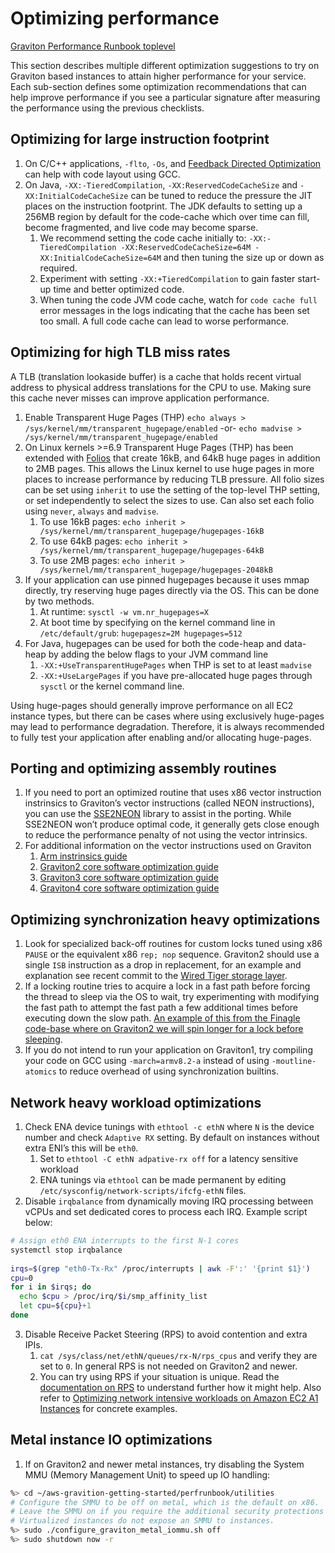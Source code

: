 # Optimizing performance

[Graviton Performance Runbook toplevel](./README.md)

This section describes multiple different optimization suggestions to try on Graviton based instances to attain higher performance for your service.  Each sub-section defines some optimization recommendations that can help improve performance if you see a particular signature after measuring the performance using the previous checklists.

## Optimizing for large instruction footprint

1. On C/C++ applications, `-flto`, `-Os`, and [Feedback Directed Optimization](https://gcc.gnu.org/wiki/AutoFDO/Tutorial) can help with code layout using GCC.
2. On Java, `-XX:-TieredCompilation`, `-XX:ReservedCodeCacheSize` and `-XX:InitialCodeCacheSize` can be tuned to reduce the pressure the JIT places on the instruction footprint. The JDK defaults to setting up a 256MB region by default for the code-cache which over time can fill, become fragmented, and live code may become sparse.
    1. We recommend setting the code cache initially to: `-XX:-TieredCompilation -XX:ReservedCodeCacheSize=64M -XX:InitialCodeCacheSize=64M` and then tuning the size up or down as required.
    2. Experiment with setting `-XX:+TieredCompilation` to gain faster start-up time and better optimized code.
    3. When tuning the code JVM code cache, watch for `code cache full` error messages in the logs indicating that the cache has been set too small.  A full code cache can lead to worse performance.

## Optimizing for high TLB miss rates

A TLB (translation lookaside buffer) is a cache that holds recent virtual address to physical address translations for the CPU to use.  Making sure this cache never misses can improve application performance.

1. Enable Transparent Huge Pages (THP)
     `echo always > /sys/kernel/mm/transparent_hugepage/enabled` -or- `echo madvise > /sys/kernel/mm/transparent_hugepage/enabled`
2. On Linux kernels >=6.9 Transparent Huge Pages (THP) has been extended with [Folios](https://lwn.net/Articles/937239/) that create 16kB, and 64kB huge pages in addition to 2MB pages. This allows the Linux kernel to use huge pages in more places to increase performance by reducing TLB pressure.  All folio sizes can be set using `inherit` to use the setting of the top-level THP setting, or set independently to select the sizes to use.  Can also set each folio using `never`, `always` and `madvise`.
   1. To use 16kB pages: `echo inherit > /sys/kernel/mm/transparent_hugepage/hugepages-16kB`
   2. To use 64kB pages: `echo inherit > /sys/kernel/mm/transparent_hugepage/hugepages-64kB`
   3. To use 2MB pages: `echo inherit > /sys/kernel/mm/transparent_hugepage/hugepages-2048kB`
3. If your application can use pinned hugepages because it uses mmap directly, try reserving huge pages directly via the OS.  This can be done by two methods.
    1. At runtime: `sysctl -w vm.nr_hugepages=X`
    2. At boot time by specifying on the kernel command line in `/etc/default/grub`: `hugepagesz=2M hugepages=512`
4. For Java, hugepages can be used for both the code-heap and data-heap by adding the below flags to your JVM command line
   1. `-XX:+UseTransparentHugePages` when THP is set to at least `madvise`
   2. `-XX:+UseLargePages` if you have pre-allocated huge pages through `sysctl` or the kernel command line.

Using huge-pages should generally improve performance on all EC2 instance types, but there can be cases where using exclusively
huge-pages may lead to performance degradation.  Therefore, it is always recommended to fully test your application after enabling and/or
allocating huge-pages.

## Porting and optimizing assembly routines

1. If you need to port an optimized routine that uses x86 vector instruction instrinsics to Graviton’s vector instructions (called NEON instructions), you can use the [SSE2NEON](https://github.com/DLTcollab/sse2neon) library to assist in the porting.  While SSE2NEON won’t produce optimal code, it generally gets close enough to reduce the performance penalty of not using the vector intrinsics.
2. For additional information on the vector instructions used on Graviton
    1. [Arm instrinsics guide](https://developer.arm.com/architectures/instruction-sets/intrinsics/)
    2. [Graviton2 core software optimization guide](https://developer.arm.com/documentation/pjdoc466751330-9707/2-0)
    3. [Graviton3 core software optimization guide](https://developer.arm.com/documentation/pjdoc466751330-9685/latest/)
    4. [Graviton4 core software optimization guide](https://developer.arm.com/documentation/PJDOC-466751330-593177/latest/)

## Optimizing synchronization heavy optimizations

1. Look for specialized back-off routines for custom locks tuned using x86 `PAUSE` or the equivalent x86 `rep; nop` sequence. Graviton2 should use a single `ISB` instruction as a drop in replacement, for an example and explanation see recent commit to the [Wired Tiger storage layer](https://github.com/wiredtiger/wiredtiger/pull/6080/files#diff-08a92383c3904f531b067c488d6d6e34ddad0e3008313982b1b0712c0c3a7598).
2. If a locking routine tries to acquire a lock in a fast path before forcing the thread to sleep via the OS to wait, try experimenting with modifying the fast path to attempt the fast path a few additional times before executing down the slow path. [An example of this from the Finagle code-base where on Graviton2 we will spin longer for a lock before sleeping](https://github.com/twitter/finagle/blob/develop/finagle-stats-core/src/main/scala/com/twitter/finagle/stats/NonReentrantReadWriteLock.scala).
3. If you do not intend to run your application on Graviton1, try compiling your code on GCC using `-march=armv8.2-a` instead of using `-moutline-atomics` to reduce overhead of using synchronization builtins.

## Network heavy workload optimizations

1. Check ENA device tunings with `ethtool -c ethN` where `N` is the device number and check `Adaptive RX` setting. By default on instances without extra ENI’s this will be `eth0`.
    1. Set to `ethtool -C ethN adpative-rx off` for a latency sensitive workload
    2. ENA tunings via `ethtool` can be made permanent by editing `/etc/sysconfig/network-scripts/ifcfg-ethN` files.
2. Disable `irqbalance` from dynamically moving IRQ processing between vCPUs and set dedicated cores to process each IRQ.  Example script below:
  ```bash
  # Assign eth0 ENA interrupts to the first N-1 cores
  systemctl stop irqbalance
    
  irqs=$(grep "eth0-Tx-Rx" /proc/interrupts | awk -F':' '{print $1}')
  cpu=0
  for i in $irqs; do
    echo $cpu > /proc/irq/$i/smp_affinity_list
    let cpu=${cpu}+1
  done
  ```
3. Disable Receive Packet Steering (RPS) to avoid contention and extra IPIs. 
    1.  `cat /sys/class/net/ethN/queues/rx-N/rps_cpus` and verify they are set to `0`. In general RPS is not needed on Graviton2 and newer.
    2. You can try using RPS if your situation is unique.  Read the [documentation on RPS](https://www.kernel.org/doc/Documentation/networking/scaling.txt) to understand further how it might help. Also refer to [Optimizing network intensive workloads on Amazon EC2 A1 Instances](https://aws.amazon.com/blogs/compute/optimizing-network-intensive-workloads-on-amazon-ec2-a1-instances/) for concrete examples.

## Metal instance IO optimizations

1. If on Graviton2 and newer metal instances, try disabling the System MMU (Memory Management Unit) to speed up IO handling:
  ```bash
  %> cd ~/aws-gravition-getting-started/perfrunbook/utilities
  # Configure the SMMU to be off on metal, which is the default on x86.
  # Leave the SMMU on if you require the additional security protections it offers.
  # Virtualized instances do not expose an SMMU to instances.
  %> sudo ./configure_graviton_metal_iommu.sh off
  %> sudo shutdown now -r
  ```


